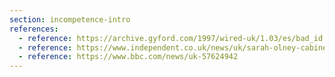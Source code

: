 ```yaml
---
section: incompetence-intro
references:
  - reference: https://archive.gyford.com/1997/wired-uk/1.03/es/bad_id.html
  - reference: https://www.independent.co.uk/news/uk/sarah-olney-cabinet-office-government-ministry-of-defence-liberal-democrat-b1981541.html
  - reference: https://www.bbc.com/news/uk-57624942
---
```

